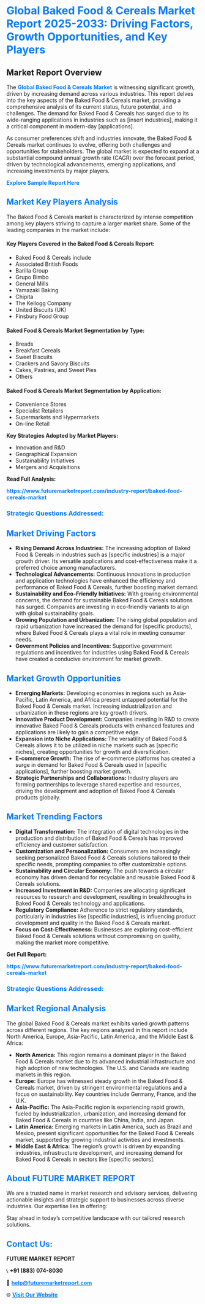 <h1 style="color: #007BFF;">Global Baked Food & Cereals Market Report 2025-2033: Driving Factors, Growth Opportunities, and Key Players</h1>

<section id="overview">
<h2>Market Report Overview</h2>
<p>The <a href="https://www.futuremarketreport.com/industry-report/baked-food-cereals-market" style="color: #007BFF; text-decoration: none;"><strong>Global Baked Food & Cereals Market</strong></a> is witnessing significant growth, driven by increasing demand across various industries. This report delves into the key aspects of the Baked Food & Cereals market, providing a comprehensive analysis of its current status, future potential, and challenges. The demand for Baked Food & Cereals has surged due to its wide-ranging applications in industries such as [insert industries], making it a critical component in modern-day [applications].</p>
<p>As consumer preferences shift and industries innovate, the Baked Food & Cereals market continues to evolve, offering both challenges and opportunities for stakeholders. The global market is expected to expand at a substantial compound annual growth rate (CAGR) over the forecast period, driven by technological advancements, emerging applications, and increasing investments by major players.</p>
</section>

<section id="overview">
<p><a href="https://www.futuremarketreport.com/request-sample/reportId=99912" style="color: #007BFF; text-decoration: none;"><strong>Explore Sample Report Here</strong></a></p>
</section>

<section id="key-players">
<h2 style="color: #007BFF;">Market Key Players Analysis</h2>
<p>The Baked Food & Cereals market is characterized by intense competition among key players striving to capture a larger market share. Some of the leading companies in the market include:</p>
<h4>Key Players Covered in the Baked Food & Cereals Report:</h4>
<ul><li>Baked Food &amp; Cereals include</li><li>Associated British Foods</li><li>Barilla Group</li><li>Grupo Bimbo</li><li>General Mills</li><li>Yamazaki Baking</li><li>Chipita</li><li>The Kellogg Company</li><li>United Biscuits (UK)</li><li>Finsbury Food Group</li></ul>
<h4>Baked Food & Cereals Market Segmentation by Type:</h4>
<ul><li>Breads</li><li>Breakfast Cereals</li><li>Sweet Biscuits</li><li>Crackers and Savory Biscuits</li><li>Cakes, Pastries, and Sweet Pies</li><li>Others</li></ul>

<h4>Baked Food & Cereals Market Segmentation by Application:</h4>
<ul><li>Convenience Stores</li><li>Specialist Retailers</li><li>Supermarkets and Hypermarkets</li><li>On-line Retail</li></ul>
<p><strong>Key Strategies Adopted by Market Players:</strong></p>
<ul>
<li>Innovation and R&D</li>
<li>Geographical Expansion</li>
<li>Sustainability Initiatives</li>
<li>Mergers and Acquisitions</li>
</ul>
</section>

<section>
<p><strong>Read Full Analysis: </strong></p><a href="https://www.futuremarketreport.com/industry-report/baked-food-cereals-market" style="color: #007BFF; text-decoration: none;"><strong>https://www.futuremarketreport.com/industry-report/baked-food-cereals-market</strong></a>
<h3 style="color: #007BFF;">Strategic Questions Addressed:</h3>
</section>

<section id="driving-factors">
<h2 style="color: #007BFF;">Market Driving Factors</h2>
<ul>
<li><strong>Rising Demand Across Industries:</strong> The increasing adoption of Baked Food & Cereals in industries such as [specific industries] is a major growth driver. Its versatile applications and cost-effectiveness make it a preferred choice among manufacturers.</li>
<li><strong>Technological Advancements:</strong> Continuous innovations in production and application technologies have enhanced the efficiency and performance of Baked Food & Cereals, further boosting market demand.</li>
<li><strong>Sustainability and Eco-Friendly Initiatives:</strong> With growing environmental concerns, the demand for sustainable Baked Food & Cereals solutions has surged. Companies are investing in eco-friendly variants to align with global sustainability goals.</li>
<li><strong>Growing Population and Urbanization:</strong> The rising global population and rapid urbanization have increased the demand for [specific products], where Baked Food & Cereals plays a vital role in meeting consumer needs.</li>
<li><strong>Government Policies and Incentives:</strong> Supportive government regulations and incentives for industries using Baked Food & Cereals have created a conducive environment for market growth.</li>
</ul>
</section>

<section id="growth-opportunities">
<h2 style="color: #007BFF;">Market Growth Opportunities</h2>
<ul>
<li><strong>Emerging Markets:</strong> Developing economies in regions such as Asia-Pacific, Latin America, and Africa present untapped potential for the Baked Food & Cereals market. Increasing industrialization and urbanization in these regions are key growth drivers.</li>
<li><strong>Innovative Product Development:</strong> Companies investing in R&D to create innovative Baked Food & Cereals products with enhanced features and applications are likely to gain a competitive edge.</li>
<li><strong>Expansion into Niche Applications:</strong> The versatility of Baked Food & Cereals allows it to be utilized in niche markets such as [specific niches], creating opportunities for growth and diversification.</li>
<li><strong>E-commerce Growth:</strong> The rise of e-commerce platforms has created a surge in demand for Baked Food & Cereals used in [specific applications], further boosting market growth.</li>
<li><strong>Strategic Partnerships and Collaborations:</strong> Industry players are forming partnerships to leverage shared expertise and resources, driving the development and adoption of Baked Food & Cereals products globally.</li>
</ul>
</section>

<section id="trending-factors">
<h2 style="color: #007BFF;">Market Trending Factors</h2>
<ul>
<li><strong>Digital Transformation:</strong> The integration of digital technologies in the production and distribution of Baked Food & Cereals has improved efficiency and customer satisfaction.</li>
<li><strong>Customization and Personalization:</strong> Consumers are increasingly seeking personalized Baked Food & Cereals solutions tailored to their specific needs, prompting companies to offer customizable options.</li>
<li><strong>Sustainability and Circular Economy:</strong> The push towards a circular economy has driven demand for recyclable and reusable Baked Food & Cereals solutions.</li>
<li><strong>Increased Investment in R&D:</strong> Companies are allocating significant resources to research and development, resulting in breakthroughs in Baked Food & Cereals technology and applications.</li>
<li><strong>Regulatory Compliance:</strong> Adherence to strict regulatory standards, particularly in industries like [specific industries], is influencing product development and quality in the Baked Food & Cereals market.</li>
<li><strong>Focus on Cost-Effectiveness:</strong> Businesses are exploring cost-efficient Baked Food & Cereals solutions without compromising on quality, making the market more competitive.</li>
</ul>
</section>

<section>
<p><strong>Get Full Report: </strong></p><a href="https://www.futuremarketreport.com/industry-report/baked-food-cereals-market" style="color: #007BFF; text-decoration: none;"><strong>https://www.futuremarketreport.com/industry-report/baked-food-cereals-market</strong></a>
<h3 style="color: #007BFF;">Strategic Questions Addressed:</h3>
</section>


<section id="regional-analysis">
<h2 style="color: #007BFF;">Market Regional Analysis</h2>
<p>The global Baked Food & Cereals market exhibits varied growth patterns across different regions. The key regions analyzed in this report include North America, Europe, Asia-Pacific, Latin America, and the Middle East & Africa:</p>
<ul>
<li><strong>North America:</strong> This region remains a dominant player in the Baked Food & Cereals market due to its advanced industrial infrastructure and high adoption of new technologies. The U.S. and Canada are leading markets in this region.</li>
<li><strong>Europe:</strong> Europe has witnessed steady growth in the Baked Food & Cereals market, driven by stringent environmental regulations and a focus on sustainability. Key countries include Germany, France, and the U.K.</li>
<li><strong>Asia-Pacific:</strong> The Asia-Pacific region is experiencing rapid growth, fueled by industrialization, urbanization, and increasing demand for Baked Food & Cereals in countries like China, India, and Japan.</li>
<li><strong>Latin America:</strong> Emerging markets in Latin America, such as Brazil and Mexico, present significant opportunities for the Baked Food & Cereals market, supported by growing industrial activities and investments.</li>
<li><strong>Middle East & Africa:</strong> The region’s growth is driven by expanding industries, infrastructure development, and increasing demand for Baked Food & Cereals in sectors like [specific sectors].</li>
</ul>
</section>

<footer>
<h2 style="color: #007BFF;">About FUTURE MARKET REPORT</h2>
<p>We are a trusted name in market research and advisory services, delivering actionable insights and strategic support to businesses across diverse industries. Our expertise lies in offering:</p>

<p>Stay ahead in today’s competitive landscape with our tailored research solutions.</p>

<h2 style="color: #007BFF;">Contact Us:</h2>
<p><strong>FUTURE MARKET REPORT</strong></p>
<p>📞 <strong>+91 (883) 074-8030</strong></p>
<p>📧 <strong><a href="mailto:help@futuremarketreport.com" style="color: #007BFF;">help@futuremarketreport.com</a></strong></p>
<p>🌐 <strong><a href="https://www.futuremarketreport.com/" style="color: #007BFF;">Visit Our Website</a></strong></p>
</footer>